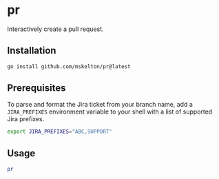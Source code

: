 # pr

Interactively create a pull request.

## Installation

```bash
go install github.com/mskelton/pr@latest
```

## Prerequisites

To parse and format the Jira ticket from your branch name, add a `JIRA_PREFIXES`
environment variable to your shell with a list of supported Jira prefixes.

```bash
export JIRA_PREFIXES="ABC,SUPPORT"
```

## Usage

```bash
pr
```
